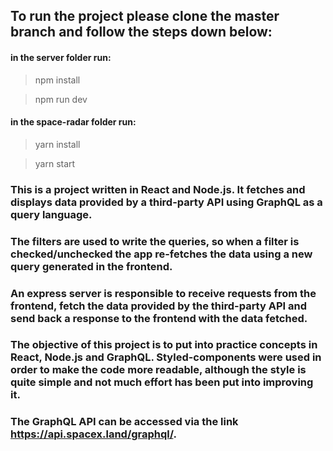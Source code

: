 ## **To run the project please clone the master branch and follow the steps down below:**

#### in the server folder run:
  >npm install
  
  >npm run dev

#### in the space-radar folder run:
  >yarn install
  
  >yarn start
  

### This is a project written in React and Node.js. It fetches and displays data provided by a third-party API using GraphQL as a query language.

### The filters are used to write the queries, so when a filter is checked/unchecked the app re-fetches the data using a new query generated in the frontend.

### An express server is responsible to receive requests from the frontend, fetch the data provided by the third-party API and send back a response to the frontend with the data fetched.

### The objective of this project is to put into practice concepts in React, Node.js and GraphQL. Styled-components were used in order to make the code more readable, although the style is quite simple and not much effort has been put into improving it.

### The GraphQL API can be accessed via the link https://api.spacex.land/graphql/.

